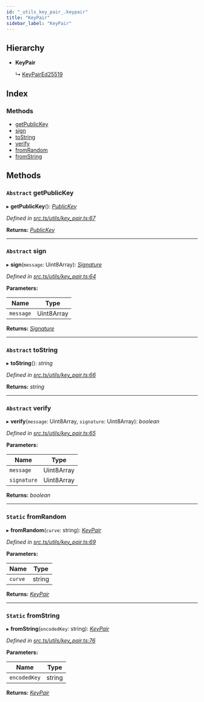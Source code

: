 ```yaml
---
id: "_utils_key_pair_.keypair"
title: "KeyPair"
sidebar_label: "KeyPair"
---
```


## Hierarchy

* **KeyPair**

  ↳ [KeyPairEd25519](_utils_key_pair_.keypaired25519.md)

## Index

### Methods

* [getPublicKey](_utils_key_pair_.keypair.md#abstract-getpublickey)
* [sign](_utils_key_pair_.keypair.md#abstract-sign)
* [toString](_utils_key_pair_.keypair.md#abstract-tostring)
* [verify](_utils_key_pair_.keypair.md#abstract-verify)
* [fromRandom](_utils_key_pair_.keypair.md#static-fromrandom)
* [fromString](_utils_key_pair_.keypair.md#static-fromstring)

## Methods

### `Abstract` getPublicKey

▸ **getPublicKey**(): *[PublicKey](_utils_key_pair_.publickey.md)*

*Defined in [src.ts/utils/key_pair.ts:67](https://github.com/nearprotocol/nearlib/blob/d578981/src.ts/utils/key_pair.ts#L67)*

**Returns:** *[PublicKey](_utils_key_pair_.publickey.md)*

___

### `Abstract` sign

▸ **sign**(`message`: Uint8Array): *[Signature](../interfaces/_utils_key_pair_.signature.md)*

*Defined in [src.ts/utils/key_pair.ts:64](https://github.com/nearprotocol/nearlib/blob/d578981/src.ts/utils/key_pair.ts#L64)*

**Parameters:**

Name | Type |
------ | ------ |
`message` | Uint8Array |

**Returns:** *[Signature](../interfaces/_utils_key_pair_.signature.md)*

___

### `Abstract` toString

▸ **toString**(): *string*

*Defined in [src.ts/utils/key_pair.ts:66](https://github.com/nearprotocol/nearlib/blob/d578981/src.ts/utils/key_pair.ts#L66)*

**Returns:** *string*

___

### `Abstract` verify

▸ **verify**(`message`: Uint8Array, `signature`: Uint8Array): *boolean*

*Defined in [src.ts/utils/key_pair.ts:65](https://github.com/nearprotocol/nearlib/blob/d578981/src.ts/utils/key_pair.ts#L65)*

**Parameters:**

Name | Type |
------ | ------ |
`message` | Uint8Array |
`signature` | Uint8Array |

**Returns:** *boolean*

___

### `Static` fromRandom

▸ **fromRandom**(`curve`: string): *[KeyPair](_utils_key_pair_.keypair.md)*

*Defined in [src.ts/utils/key_pair.ts:69](https://github.com/nearprotocol/nearlib/blob/d578981/src.ts/utils/key_pair.ts#L69)*

**Parameters:**

Name | Type |
------ | ------ |
`curve` | string |

**Returns:** *[KeyPair](_utils_key_pair_.keypair.md)*

___

### `Static` fromString

▸ **fromString**(`encodedKey`: string): *[KeyPair](_utils_key_pair_.keypair.md)*

*Defined in [src.ts/utils/key_pair.ts:76](https://github.com/nearprotocol/nearlib/blob/d578981/src.ts/utils/key_pair.ts#L76)*

**Parameters:**

Name | Type |
------ | ------ |
`encodedKey` | string |

**Returns:** *[KeyPair](_utils_key_pair_.keypair.md)*
